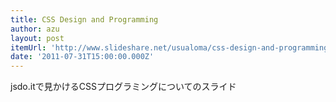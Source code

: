 ```yaml
---
title: CSS Design and Programming
author: azu
layout: post
itemUrl: 'http://www.slideshare.net/usualoma/css-design-and-programming-8669338'
date: '2011-07-31T15:00:00.000Z'
---
```

jsdo.itで見かけるCSSプログラミングについてのスライド
